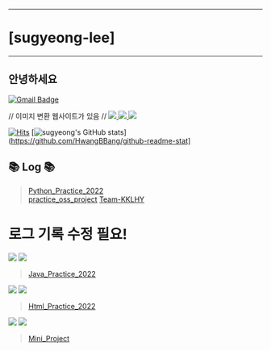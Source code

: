 ------------------------
 # [sugyeong-lee]
 ------------------------
 
  ## 안녕하세요
 
 [![Gmail Badge](https://img.shields.io/badge/-Gmail-c14438?style=flat-square&logo=Gmail&logoColor=white&link=mailto:h1009218@hufs.ac.kr)](mailto:h1009218@hufs.ac.kr) 

//  이미지 변환 웹사이트가 있음
// <a href = "https://www.notion.so/2-804f85fc028e4319b4a8896434a0e20f" target="_blank"><img src="https://img.shields.io/badge/Notion-000000?style=for-the-badge&logo=Notion&logoColor=white"> </a><a href = "https://blog.naver.com/h1009218" target="_blank"><img src="https://img.shields.io/badge/Naver-03C75A?style=for-the-badge&logo=Naver&logoColor=white"> </a><a href = "https://www.instagram.com/chum_zz/" target="_blank"><img src="https://img.shields.io/badge/Instagram-E4405F?style=for-the-badge&logo=Instagram&logoColor=white"> </a>
  
 [![Hits](https://hits.seeyoufarm.com/api/count/incr/badge.svg?url=https%3A%2F%2Fgithub.com%2FHwangBBang&count_bg=%23000000&title_bg=%23555555&icon=github.svg&icon_color=%23FFFFFF&title=Hits&edge_flat=false)](https://hits.seeyoufarm.com)
[![sugyeong's GitHub stats](https://github-readme-stats.vercel.app/api?username=HwangBBang)](https://github.com/HwangBBang/github-readme-stat]

## 📚 Log 📚

> [Python_Practice_2022](https://github.com/HwangBBang/Python_Practice_2022)  
> [practice_oss_project](https://github.com/sugyeong-lee/practice-oss-project)
> [Team-KKLHY](https://github.com/sugyeong-lee/team-KKLHY)
> 
# 로그 기록 수정 필요!
<img src="https://img.shields.io/badge/Java-007396?style=for-the-badge&logo=Java&logoColor=white"> <img src="https://img.shields.io/badge/git-F05032?style=for-the-badge&logo=git&logoColor=white"> 

> [Java_Practice_2022](https://github.com/HwangBBang/JAVA_Practice_2022)  

<img src="https://img.shields.io/badge/Html-E34F26?style=for-the-badge&logo=Html&logoColor=white"> <img src="https://img.shields.io/badge/git-F05032?style=for-the-badge&logo=git&logoColor=white"> 

> [Html_Practice_2022](https://github.com/HwangBBang/HTML_Practice_2022)


<img src="https://img.shields.io/badge/Arduino-00979D?style=for-the-badge&logo=Arduino&logoColor=white"> <img src="https://img.shields.io/badge/git-F05032?style=for-the-badge&logo=git&logoColor=white"> 

> [Mini_Project](https://github.com/HwangBBang/Mini_Project)  

